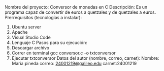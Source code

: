 Nombre del proyecto: Conversor de monedas en C
Descripción: Es un programa capaz de convertir de euros a quetzales y de quetzales a euros.
Prerrequisitos (tecnologías a instalar): 
1. Ubuntu server
2. Apache
3. Visual Studio Code
4. Lenguaje C
Pasos para su ejecución:
1. Descargar archivo
2. Correr en terminal gcc conversor.c -o txtconversor
3. Ejecutar txtconversor
Datos del autor (nombre, correo, carnet):
Nombre: Maria pineda
correo: 24001219@galileo.edu
carnet:24001219
